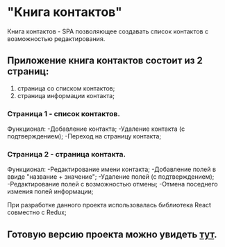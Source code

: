 # "Книга контактов"

  Книга контактов - SPA позволяющее создавать список контактов с возможностью редактирования. 

## Приложение книга контактов состоит из 2 страниц: 
  1. страница со списком контактов;
  2. страница информации контакта;

### Страница 1 - список контактов.
Функционал:
  -Добавление контакта;
  -Удаление контакта (с подтверждением);
  -Переход на страницу контакта;

### Страница 2 - страница контакта.
Функционал:
  -Редактирование имени контакта;
  -Добавление полей в ввиде "название + значение";
  -Удаление полей (с подтверждением);
  -Редактирование полей с возможностью отмены;
  -Отмена поседнего измения полей информации;

При разработке данного проекта использовалась библиотека React совместно с Redux;

## Готовую версию проекта можно увидеть [тут](http://solovey-aleksandr.lh1.in/).
